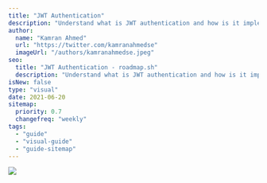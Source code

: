 ```yaml
---
title: "JWT Authentication"
description: "Understand what is JWT authentication and how is it implemented"
author:
  name: "Kamran Ahmed"
  url: "https://twitter.com/kamranahmedse"
  imageUrl: "/authors/kamranahmedse.jpeg"
seo:
  title: "JWT Authentication - roadmap.sh"
  description: "Understand what is JWT authentication and how is it implemented"
isNew: false
type: "visual"
date: 2021-06-20
sitemap:
  priority: 0.7
  changefreq: "weekly"
tags:
  - "guide"
  - "visual-guide"
  - "guide-sitemap"
---
```


[![](/guides/jwt-authentication.png)](/guides/jwt-authentication.png)

